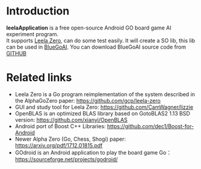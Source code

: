  # Introduction
**leelaApplication** is a free open-source Android GO board game AI  experiment program.  
   It supports [Leela Zero](https://github.com/gcp/leela-zero), can do some test easily.
   It will create a SO lib, this lib can be used in [BlueGoAI](https://github.com/John-Yu/BluGo_Android).
   You can download BlueGoAI source code from  [GITHUB](https://github.com/John-Yu/BluGo_Android) 
 

# Related links

* Leela Zero is a Go program reimplementation of the system described
in the AlphaGoZero paper:
https://github.com/gcp/leela-zero
* GUI and study tool for Leela Zero:
https://github.com/CamWagner/lizzie
* OpenBLAS is an optimized BLAS library based on GotoBLAS2 1.13 BSD version:
https://github.com/xianyi/OpenBLAS
* Android port of Boost C++ Libraries:
https://github.com/dec1/Boost-for-Android
* Newer Alpha Zero (Go, Chess, Shogi) paper:
https://arxiv.org/pdf/1712.01815.pdf
* GOdroid is an Android application to play the board game Go：
https://sourceforge.net/projects/godroid/
                  
